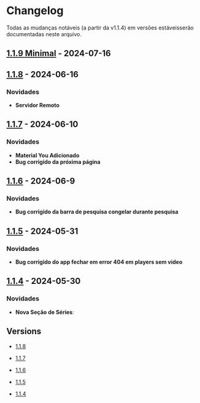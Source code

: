 # Changelog

Todas as mudanças notáveis ​​(a partir da v1.1.4) em versões estáveis ​​serão documentadas neste arquivo.

## [1.1.9 Minimal](https://github.com/LucasLixo/TV-Hub/releases/tag/1.1.8) - 2024-07-16

## [1.1.8](https://github.com/LucasLixo/TV-Hub/releases/tag/1.1.8) - 2024-06-16

### Novidades

- **Servidor Remoto**

## [1.1.7](https://github.com/LucasLixo/TV-Hub/releases/tag/1.1.7) - 2024-06-10

### Novidades

- **Material You Adicionado**
- **Bug corrigido da próxima página**

## [1.1.6](https://github.com/LucasLixo/TV-Hub/releases/tag/1.1.6) - 2024-06-9

### Novidades

- **Bug corrigido da barra de pesquisa congelar durante pesquisa**

## [1.1.5](https://github.com/LucasLixo/TV-Hub/releases/tag/1.1.5) - 2024-05-31

### Novidades

- **Bug corrigido do app fechar em error 404 em players sem video**

## [1.1.4](https://github.com/LucasLixo/TV-Hub/releases/tag/1.1.4) - 2024-05-30

### Novidades

- **Nova Seção de Séries**: 

## Versions

- [1.1.8](https://github.com/LucasLixo/TV-Hub/releases/tag/1.1.8)

- [1.1.7](https://github.com/LucasLixo/TV-Hub/releases/tag/1.1.7)

- [1.1.6](https://github.com/LucasLixo/TV-Hub/releases/tag/1.1.6)

- [1.1.5](https://github.com/LucasLixo/TV-Hub/releases/tag/1.1.5)

- [1.1.4](https://github.com/LucasLixo/TV-Hub/releases/tag/1.1.4)
